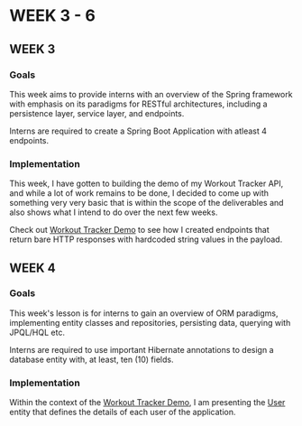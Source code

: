 # WEEK 3 - 6

## WEEK 3

### Goals

This week aims to provide interns with an overview of the Spring framework with emphasis on its paradigms for RESTful architectures, including a persistence layer, service layer, and endpoints.

Interns are required to create a Spring Boot Application with atleast 4 endpoints.

### Implementation

This week, I have gotten to building the demo of my Workout Tracker API, and while a lot of work remains to be done, I decided to come up with something very very basic that is within the scope of the deliverables and also shows what I intend to do over the next few weeks.

Check out [Workout Tracker Demo](https://github.com/islajr/fip-backend-path/tree/e5506950ce61e0a1a3f4479a518e24073d7de974/3-6-project-learning/workout-tracker-demo) to see how I created endpoints that return bare HTTP responses with hardcoded string values in the payload.

## WEEK 4

### Goals

This week's lesson is for interns to gain an overview of ORM paradigms, implementing entity classes and repositories, persisting data, querying with JPQL/HQL etc.

Interns are required to use important Hibernate annotations to design a database entity with, at least, ten (10) fields.

### Implementation

Within the context of the [Workout Tracker Demo](https://github.com/islajr/fip-backend-path/tree/e5506950ce61e0a1a3f4479a518e24073d7de974/3-6-project-learning/workout-tracker-demo), I am presenting the [User](https://github.com/islajr/fip-backend-path/blob/997a035f79aeb1d66d33d20d92b9e4d686201278/3-6-project-learning/workout-tracker-demo/src/main/java/org/project/workouttrackerdemo/model/User.java) entity that defines the details of each user of the application.
